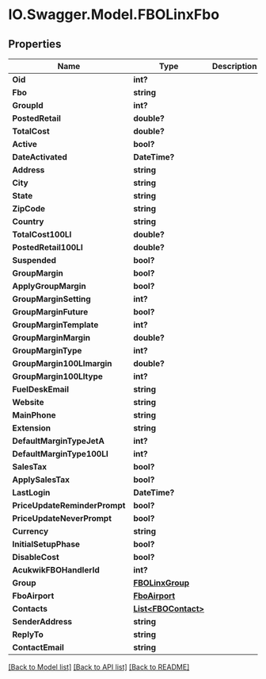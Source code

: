 # IO.Swagger.Model.FBOLinxFbo
## Properties

Name | Type | Description | Notes
------------ | ------------- | ------------- | -------------
**Oid** | **int?** |  | [optional] 
**Fbo** | **string** |  | [optional] 
**GroupId** | **int?** |  | [optional] 
**PostedRetail** | **double?** |  | [optional] 
**TotalCost** | **double?** |  | [optional] 
**Active** | **bool?** |  | [optional] 
**DateActivated** | **DateTime?** |  | [optional] 
**Address** | **string** |  | [optional] 
**City** | **string** |  | [optional] 
**State** | **string** |  | [optional] 
**ZipCode** | **string** |  | [optional] 
**Country** | **string** |  | [optional] 
**TotalCost100Ll** | **double?** |  | [optional] 
**PostedRetail100Ll** | **double?** |  | [optional] 
**Suspended** | **bool?** |  | [optional] 
**GroupMargin** | **bool?** |  | [optional] 
**ApplyGroupMargin** | **bool?** |  | [optional] 
**GroupMarginSetting** | **int?** |  | [optional] 
**GroupMarginFuture** | **bool?** |  | [optional] 
**GroupMarginTemplate** | **int?** |  | [optional] 
**GroupMarginMargin** | **double?** |  | [optional] 
**GroupMarginType** | **int?** |  | [optional] 
**GroupMargin100Llmargin** | **double?** |  | [optional] 
**GroupMargin100Lltype** | **int?** |  | [optional] 
**FuelDeskEmail** | **string** |  | [optional] 
**Website** | **string** |  | [optional] 
**MainPhone** | **string** |  | [optional] 
**Extension** | **string** |  | [optional] 
**DefaultMarginTypeJetA** | **int?** |  | [optional] 
**DefaultMarginType100Ll** | **int?** |  | [optional] 
**SalesTax** | **bool?** |  | [optional] 
**ApplySalesTax** | **bool?** |  | [optional] 
**LastLogin** | **DateTime?** |  | [optional] 
**PriceUpdateReminderPrompt** | **bool?** |  | [optional] 
**PriceUpdateNeverPrompt** | **bool?** |  | [optional] 
**Currency** | **string** |  | [optional] 
**InitialSetupPhase** | **bool?** |  | [optional] 
**DisableCost** | **bool?** |  | [optional] 
**AcukwikFBOHandlerId** | **int?** |  | [optional] 
**Group** | [**FBOLinxGroup**](FBOLinxGroup.md) |  | [optional] 
**FboAirport** | [**FboAirport**](FboAirport.md) |  | [optional] 
**Contacts** | [**List&lt;FBOContact&gt;**](FBOContact.md) |  | [optional] 
**SenderAddress** | **string** |  | [optional] 
**ReplyTo** | **string** |  | [optional] 
**ContactEmail** | **string** |  | [optional] 

[[Back to Model list]](../README.md#documentation-for-models) [[Back to API list]](../README.md#documentation-for-api-endpoints) [[Back to README]](../README.md)

